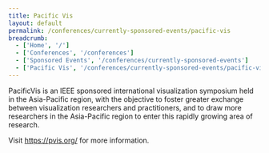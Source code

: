 ```yaml
---
title: Pacific Vis
layout: default
permalink: /conferences/currently-sponsored-events/pacific-vis
breadcrumb:
  - ['Home', '/']
  - ['Conferences', '/conferences']
  - ['Sponsored Events', '/conferences/currently-sponsored-events']
  - ['Pacific Vis', '/conferences/currently-sponsored-events/pacific-vis']
---
```



 PacificVis is an IEEE sponsored international visualization symposium held in the Asia-Pacific region, with the objective to foster greater exchange between visualization researchers and practitioners, and to draw more researchers in the Asia-Pacific region to enter this rapidly growing area of research.

Visit <a href="https://pvis.org/" target="_blank">https://pvis.org/</a> for more information. 
